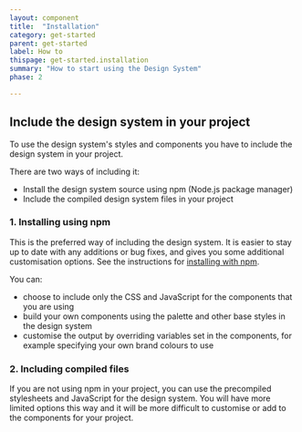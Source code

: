 ```yaml
---
layout: component
title:  "Installation"
category: get-started
parent: get-started
label: How to
thispage: get-started.installation
summary: "How to start using the Design System"
phase: 2

---
```


## Include the design system in your project

To use the design system's styles and components you have to include the design system in your project.

There are two ways of including it:
* Install the design system source using npm (Node.js package manager)
* Include the compiled design system files in your project

### 1. Installing using npm

This is the preferred way of including the design system. It is easier to stay up to date with any additions or bug fixes, and gives you some additional customisation options. See the instructions for [installing with npm](/get-started/installation/npm/).

You can:
* choose to include only the CSS and JavaScript for the components that you are using
* build your own components using the palette and other base styles in the design system
* customise the output by overriding variables set in the components, for example specifying your own brand colours to use

### 2. Including compiled files

If you are not using npm in your project, you can use the precompiled stylesheets and JavaScript for the design system. You will have more limited options this way and it will be more difficult to customise or add to the components for your project.
